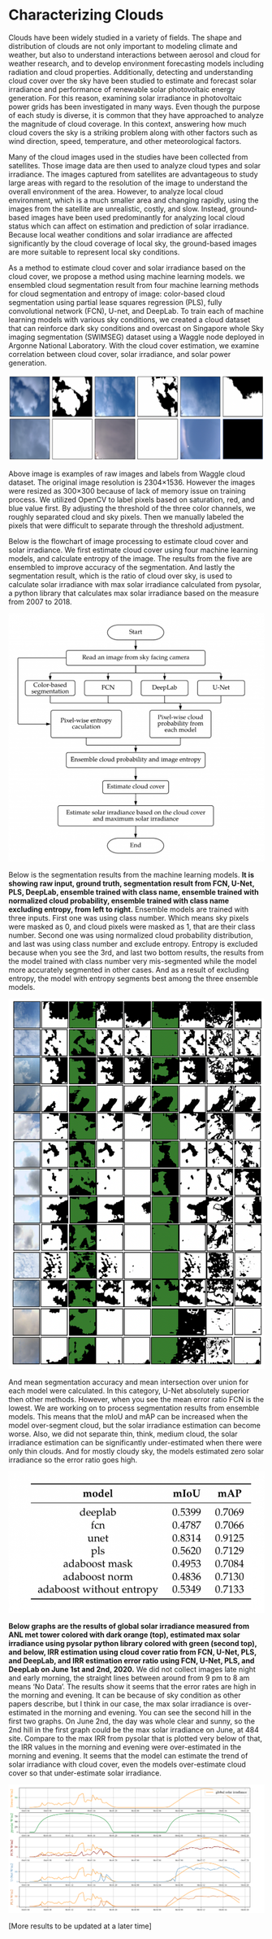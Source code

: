 # Characterizing Clouds
Clouds have been widely studied in a variety of fields. The shape and distribution of clouds are not only important to modeling climate and weather, but also to understand interactions between aerosol and cloud for weather research, and to develop environment forecasting models including radiation and cloud properties. Additionally, detecting and understanding cloud cover over the sky have been studied to estimate and forecast solar irradiance and performance of renewable solar photovoltaic energy generation. For this reason, examining solar irradiance in photovoltaic power grids has been investigated in many ways. Even though the purpose of each study is diverse, it is common that they have approached to analyze the magnitude of cloud coverage. In this context, answering how much cloud covers the sky is a striking problem along with other factors such as wind direction, speed, temperature, and other meteorological factors.

Many of the cloud images used in the studies have been collected from satellites. Those image data are then used to analyze cloud types and solar irradiance. The images captured from satellites are advantageous to study large areas with regard to the resolution of the image to understand the overall environment of the area. However, to analyze local cloud environment, which is a much smaller area and changing rapidly, using the images from the satellite are unrealistic, costly, and slow. Instead, ground-based images have been used predominantly for analyzing local cloud status which can affect on estimation and prediction of solar irradiance. Because local weather conditions and solar irradiance are affected significantly by the cloud coverage of local sky, the ground-based images are more suitable to represent local sky conditions.

As a method to estimate cloud cover and solar irradiance based on the cloud cover, we propose a method using machine learning models. we ensembled cloud segmentation result from four machine learning methods for cloud segmentation and entropy of image: color-based cloud segmentation using partial lease squares regression (PLS), fully convolutional network (FCN), U-net, and DeepLab. To train each of machine learning models with various sky conditions, we created a cloud dataset that can reinforce dark sky conditions and overcast on Singapore whole Sky imaging segmentation (SWIMSEG) dataset using a Waggle node deployed in Argonne National Laboratory. With the cloud cover estimation, we examine correlation between cloud cover, solar irradiance, and solar power generation.

![raw images](imgs/characterizing-clouds-1.png)

Above image is examples of raw images and labels from Waggle cloud dataset. The original image resolution is 2304×1536. However the images were resized as 300×300 because of lack of memory issue on training process. We utilized OpenCV to label pixels based on saturation, red, and blue value first. By adjusting the threshold of the three color channels, we roughly separated cloud and sky pixels. Then we manually labeled the pixels that were difficult to separate through the threshold adjustment.

Below is the flowchart of image processing to estimate cloud cover and solar irradiance. We first estimate cloud cover using four machine learning models, and calculate entropy of the image. The results from the five are ensembled to improve accuracy of the segmentation. And lastly the segmentation result, which is the ratio of cloud over sky, is used to calculate solar irradiance with max solar irradiance calculated from pysolar, a python library that calculates max solar irradiance based on the measure from 2007 to 2018.

![algorithm flow](imgs/characterizing-clouds-2.png)

Below is the segmentation results from the machine learning models. **It is showing raw input, ground truth, segmentation result from FCN, U-Net, PLS, DeepLab, ensemble trained with class name, ensemble trained with normalized cloud probability, ensemble trained with class name excluding entropy, from left to right.** Ensemble models are trained with three inputs. First one was using class number. Which means sky pixels were masked as 0, and cloud pixels were masked as 1, that are their class number. Second one was using normalized cloud probability distribution, and last was using class number and exclude entropy. Entropy is excluded because when you see the 3rd, and last two bottom results, the results from the model trained with class number very mis-segmented while the model more accurately segmented in other cases. And as a result of excluding entropy, the model with entropy segments best among the three ensemble models.

![segmentation of clouds](imgs/characterizing-clouds-3.png)

And mean segmentation accuracy and mean intersection over union for each model were calculated. In this category, U-Net absolutely superior then other methods. However, when you see the mean error ratio FCN is the lowest. We are working on to process segmentation results from ensemble models. This means that the mIoU and mAP can be increased when the model over-segment cloud, but the solar irradiance estimation can become worse. Also, we did not separate thin, think, medium cloud, the solar irradiance estimation can be significantly under-estimated when there were only thin clouds. And for mostly cloudy sky, the models estimated zero solar irradiance so the error ratio goes high.

![accuracy table](imgs/characterizing-clouds-4.png)

**Below graphs are the results of global solar irradiance measured from ANL met tower colored with dark orange (top), estimated max solar irradiance using pysolar python library colored with green (second top), and below, IRR estimation using cloud cover ratio from FCN, U-Net, PLS, and DeepLab, and IRR estimation error ratio using FCN, U-Net, PLS, and DeepLab on June 1st and 2nd, 2020.** We did not collect images late night and early morning, the straight lines between around from 9 pm to 8 am means ‘No Data’. The results show it seems that the error rates are high in the morning and evening. It can be because of sky condition as other papers describe, but I think in our case, the max solar irradiance is over-estimated in the morning and evening. You can see the second hill in the first two graphs. On June 2nd, the day was whole clear and sunny, so the 2nd hill in the first graph could be the max solar irradiance on June, at 484 site. Compare to the max IRR from pysolar that is plotted very below of that, the IRR values in the morning and evening were over-estimated in the morning and evening. It seems that the model can estimate the trend of solar irradiance with cloud cover, even the models over-estimate cloud cover so that under-estimate solar irradiance.


![solar irradiance charts](imgs/characterizing-clouds-5.png)


[More results to be updated at a later time]

